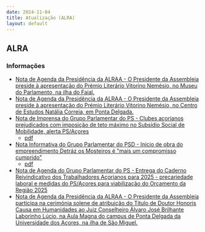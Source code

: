 ```yaml
---
date: 2024-11-04
title: Atualização (ALRA)
layout: default
---
```

## ALRA

### Informações

* [Nota de Agenda da Presidência da ALRAA - O Presidente da Assembleia preside à apresentação do Prémio Literário Vitorino Nemésio, no Museu do Parlamento, na ilha do Faial.](http://base.alra.pt:82/4DACTION/w_pesquisa_registo/8/20552)
* [Nota de Agenda da Presidência da ALRAA - O Presidente da Assembleia preside à apresentação do Prémio Literário Vitorino Nemésio, no Centro de Estudos Natália Correia, em Ponta Delgada.](http://base.alra.pt:82/4DACTION/w_pesquisa_registo/8/20554)
* [Nota de Imprensa do Grupo Parlamentar do PS - Clubes açorianos prejudicados com imposição de teto máximo no Subsídio Social de Mobilidade, alerta PS/Açores](http://base.alra.pt:82/4DACTION/w_pesquisa_registo/8/20556)
  * [pdf](http://base.alra.pt:82/Doc_Noticias/NI20556.pdf)
* [Nota Informativa do Grupo Parlamentar do PSD - Início de obra do empreendimento Detráz os Mosteiros é "mais um compromisso cumprido"](http://base.alra.pt:82/4DACTION/w_pesquisa_registo/8/20557)
  * [pdf](http://base.alra.pt:82/Doc_Noticias/NI20557.pdf)
* [Nota de Agenda do Grupo Parlamentar do PS - Entrega do Caderno Reivindicativo dos Trabalhadores Açorianos para 2025 - precariedade laboral e medidas do PS/Açores para viabilização do Orçamento da Região 2025](http://base.alra.pt:82/4DACTION/w_pesquisa_registo/8/20558)
* [Nota de Agenda da Presidência da ALRAA - O Presidente da Assembleia participa na cerimónia solene de atribuição do Título de Doutor Honoris Causa em Humanidades ao Juiz Conselheiro Álvaro José Brilhante Laborinho Lúcio, na Aula Magna do campus de Ponta Delgada da Universidade dos Açores, na ilha de São Miguel.](http://base.alra.pt:82/4DACTION/w_pesquisa_registo/8/20559)
